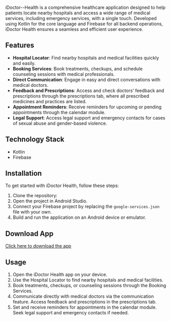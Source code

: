 iDoctor--Health is a comprehensive healthcare application designed to help patients locate nearby hospitals and access a wide range of medical services, including emergency services, with a single touch. Developed using Kotlin for the core language and Firebase for all backend operations, iDoctor Health ensures a seamless and efficient user experience.

## Features

- **Hospital Locator**: Find nearby hospitals and medical facilities quickly and easily.
- **Booking Services**: Book treatments, checkups, and schedule counseling sessions with medical professionals.
- **Direct Communication**: Engage in easy and direct conversations with medical doctors.
- **Feedback and Prescriptions**: Access and check doctors’ feedback and prescriptions through the prescriptions tab, where all prescribed medicines and practices are listed.
- **Appointment Reminders**: Receive reminders for upcoming or pending appointments through the calendar module.
- **Legal Support**: Access legal support and emergency contacts for cases of sexual abuse and gender-based violence.

## Technology Stack

- Kotlin
- Firebase

## Installation

To get started with iDoctor Health, follow these steps:

1. Clone the repository:
2. Open the project in Android Studio.
3. Connect your Firebase project by replacing the `google-services.json` file with your own.
4. Build and run the application on an Android device or emulator.


## Download App
[Click here to download the app](https://drive.google.com/file/d/1vGH9VKAxQPnFkfHxR3yPamp-UQiBMZwh/view?usp=sharing)

## Usage
1. Open the iDoctor Health app on your device.
2. Use the Hospital Locator to find nearby hospitals and medical facilities.
3. Book treatments, checkups, or counseling sessions through the Booking Services.
4. Communicate directly with medical doctors via the communication feature.
Access feedback and prescriptions in the prescriptions tab.
5. Set and receive reminders for appointments in the calendar module.
Seek legal support and emergency contacts if needed.
